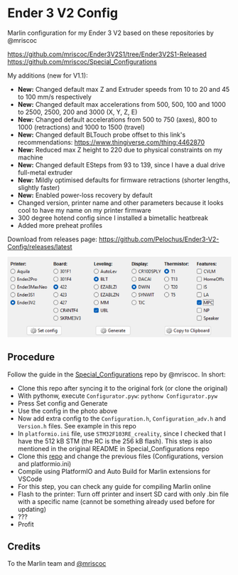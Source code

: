 # Ender 3 V2 Config
Marlin configuration for my Ender 3 V2 based on these repositories by @mriscoc

https://github.com/mriscoc/Ender3V2S1/tree/Ender3V2S1-Released
https://github.com/mriscoc/Special_Configurations

My additions (new for V1.1):
- **New:** Changed default max Z and Extruder speeds from 10 to 20 and 45 to 100 mm/s respectively
- **New:** Changed default max accelerations from 500, 500, 100 and 1000 to 2500, 2500, 200 and 3000 (X, Y, Z, E)
- **New:** Changed default accelerations from 500 to 750 (axes), 800 to 1000 (retractions) and 1000 to 1500 (travel)
- **New:** Changed default BLTouch probe offset to this link's recommendations: https://www.thingiverse.com/thing:4462870
- **New:** Reduced max Z height to 220 due to physical constraints on my machine
- **New:** Changed default ESteps from 93 to 139, since I have a dual drive full-metal extruder
- **New:** Mildly optimised defaults for firmware retractions (shorter lengths, slightly faster)
- **New:** Enabled power-loss recovery by default
- Changed version, printer name and other parameters because it looks cool to have my name on my printer firmware
- 300 degree hotend config since I installed a bimetallic heatbreak
- Added more preheat profiles

Download from releases page:
https://github.com/Pelochus/Ender3-V2-Config/releases/latest

![Minimal config](https://github.com/Pelochus/Ender3-V2-Config/blob/main/images/Minimal-Config.png)

## Procedure
Follow the guide in the [Special_Configurations](https://github.com/mriscoc/Special_Configurations) repo by @mriscoc. In short:
- Clone this repo after syncing it to the original fork (or clone the original)
- With pythonw, execute ```Configurator.pyw```: ```pythonw Configurator.pyw```
- Press Set config and Generate
- Use the config in the photo above
- Now add extra config to the ```Configuration.h```, ```Configuration_adv.h``` and ```Version.h``` files. See example in this repo
- In ```platformio.ini``` file, use ```STM32F103RE_creality```, since I checked that I have the 512 kB STM (the RC is the 256 kB flash). This step is also mentioned in the original README in Special_Configurations repo
- Clone this [repo](https://github.com/mriscoc/Ender3V2S1/tree/Ender3V2S1-Released) and change the previous files (Configurations, version and platformio.ini)
- Compile using PlatformIO and Auto Build for Marlin extensions for VSCode
- For this step, you can check any guide for compiling Marlin online
- Flash to the printer: Turn off printer and insert SD card with only .bin file with a specific name (cannot be something already used before for updating)
- ???
- Profit

## Credits
To the Marlin team and [@mriscoc](https://github.com/mriscoc)
